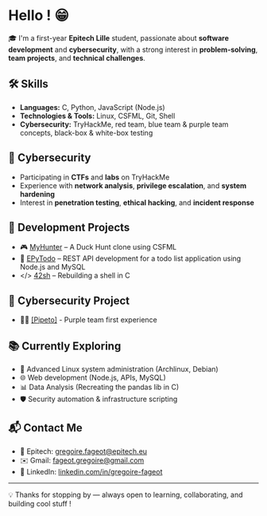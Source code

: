 # Hello ! 😁

🎓 I'm a first-year **Epitech Lille** student, passionate about **software development** and **cybersecurity**, with a strong interest in **problem-solving**, **team projects**, and **technical challenges**.

## 🛠️ Skills
- **Languages:** C, Python, JavaScript (Node.js)
- **Technologies & Tools:** Linux, CSFML, Git, Shell
- **Cybersecurity:** TryHackMe, red team, blue team & purple team concepts, black-box & white-box testing

## 🔐 Cybersecurity
- Participating in **CTFs** and **labs** on TryHackMe
- Experience with **network analysis**, **privilege escalation**, and **system hardening**
- Interest in **penetration testing**, **ethical hacking**, and **incident response**

## 🚀 Development Projects
- 🎮 [MyHunter](https://github.com/graigware/MyHunter-Project) – A Duck Hunt clone using CSFML
- 📌 [EPyTodo](https://github.com/graigware/EPyTodo-Project) – REST API development for a todo list application using Node.js and MySQL
- </> [42sh](https://github.com/graigware/42sh-Project) – Rebuilding a shell in C

## 👾 Cybersecurity Project
- 👨‍💻 [[Pipeto]](https://github.com/graigware/Pipeto-Project) - Purple team first experience

## 📚 Currently Exploring
- 🐧 Advanced Linux system administration (Archlinux, Debian)
- 🌐 Web development (Node.js, APIs, MySQL)
- 📊 Data Analysis (Recreating the pandas lib in C)
- 🛡️ Security automation & infrastructure scripting

## 📬 Contact Me
- 📧 Epitech: gregoire.fageot@epitech.eu  
- ✉️ Gmail: fageot.gregoire@gmail.com  
- 💼 LinkedIn: [linkedin.com/in/gregoire-fageot](https://www.linkedin.com/in/gregoire-fageot)

---

💡 Thanks for stopping by — always open to learning, collaborating, and building cool stuff !
